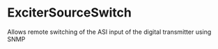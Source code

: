 # ExciterSourceSwitch
Allows remote switching of the ASI input of the digital transmitter using SNMP
